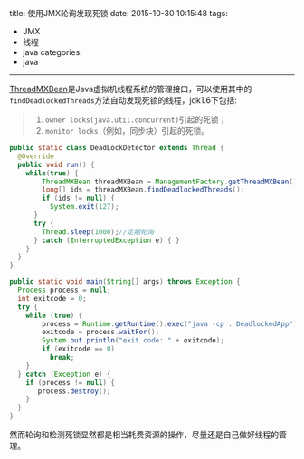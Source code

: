 title: 使用JMX轮询发现死锁
date: 2015-10-30 10:15:48
tags:
- JMX 
- 线程 
- java
categories:
- java

---


[ThreadMXBean][1]是Java虚拟机线程系统的管理接口，可以使用其中的`findDeadlockedThreads`方法自动发现死锁的线程，jdk1.6下包括:
>1. `owner locks(java.util.concurrent)`引起的死锁；
>2. `monitor locks`（例如，同步块）引起的死锁。
```java
public static class DeadLockDetector extends Thread {
  @Override
  public void run() {
    while(true) {
        ThreadMXBean threadMXBean = ManagementFactory.getThreadMXBean();
        long[] ids = threadMXBean.findDeadlockedThreads();
        if (ids != null) {
          System.exit(127);
      }
      try {
        Thread.sleep(1000);//定期轮询
      } catch (InterruptedException e) { }
    }
  }
}
```

```java
public static void main(String[] args) throws Exception {
  Process process = null;
  int exitcode = 0;
  try {
    while (true) {
        process = Runtime.getRuntime().exec("java -cp . DeadlockedApp");
        exitcode = process.waitFor();
        System.out.println("exit code: " + exitcode);
        if (exitcode == 0)
          break;
    }
  } catch (Exception e) {
    if (process != null) {
       process.destroy();
    }
  }
}
```
然而轮询和检测死锁显然都是相当耗费资源的操作，尽量还是自己做好线程的管理。





  [1]: http://download.oracle.com/technetwork/java/javase/6/docs/zh/api/java/lang/management/ThreadMXBean.html
